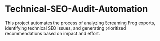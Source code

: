 # Technical-SEO-Audit-Automation
This project automates the process of analyzing Screaming Frog exports, identifying technical SEO issues, and generating prioritized recommendations based on impact and effort.
